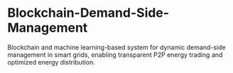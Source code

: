 # Blockchain-Demand-Side-Management
Blockchain and machine learning-based system for dynamic demand-side management in smart grids, enabling transparent P2P energy trading and optimized energy distribution.
